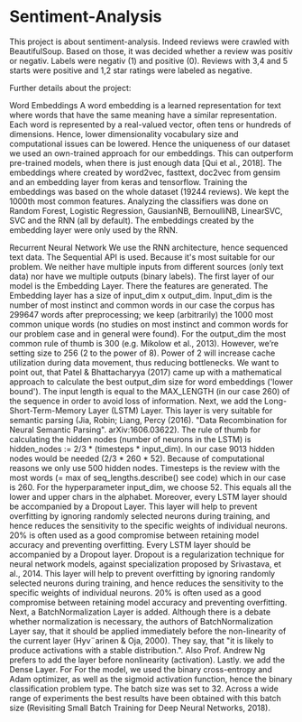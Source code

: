# Sentiment-Analysis

This project is about sentiment-analysis. Indeed reviews were crawled with BeautifulSoup. Based on those, it was decided whether a review was positiv or negativ.
Labels were negativ (1) and positive (0). Reviews with 3,4 and 5 starts were positive and 1,2 star ratings were labeled as negative.

Further details about the project:

Word Embeddings
A word embedding is a learned representation for text where words that have the same meaning have a similar representation. 
Each word is represented by a real-valued vector, often tens or hundreds of dimensions. Hence, lower dimensionality vocabulary 
size and computational issues can be lowered. Hence the uniqueness of our dataset we used an own-trained approach for our embeddings. 
This can outperform pre-trained models, when there is just enough data [Qui et al., 2018]. 
The embeddings where created by word2vec, fasttext, doc2vec from gensim and an embedding layer from keras and tensorflow. 
Training the embeddings was based on the whole dataset (19244 reviews). We kept the 1000th most common features. 
Analyzing the classifiers was done on Random Forest, Logistic Regression, GausianNB, BernoulliNB, LinearSVC, SVC and the RNN (all by default). 
The embeddings created by the embedding layer were only used by the RNN.

Recurrent Neural Network
We use the RNN architecture, hence sequenced text data. The Sequential API is used. Because it's most suitable for our problem. 
We neither have multiple inputs from different sources (only text data) nor have we multiple outputs (binary labels). 
The first layer of our model is the Embedding Layer. There the features are generated. The Embedding layer has a size of input_dim x output_dim. 
Input_dim is the number of most instinct and common words in our case the corpus has 299647 words after preprocessing; we keep (arbitrarily) 
the 1000 most common unique words (no studies on most instinct and common words for our problem case and in general were found). 
For the output_dim the most common rule of thumb is 300 (e.g. Mikolow et al., 2013). However, we’re setting size to 256 (2 to the power of 8). 
Power of 2 will increase cache utilization during data movement, thus reducing bottlenecks. We want to point out, that Patel & Bhattacharyya (2017) 
came up with a mathematical approach to calculate the best output_dim size for word embeddings ('lower bound'). 
The input length is equal to the MAX_LENGTH (in our case 260) of the sequence in order to avoid loss of information. 
Next, we add the Long-Short-Term-Memory Layer (LSTM) Layer. This layer is very suitable for semantic parsing 
(Jia, Robin; Liang, Percy (2016). "Data Recombination for Neural Semantic Parsing". arXiv:1606.03622). The rule of thumb for calculating 
the hidden nodes (number of neurons in the LSTM) is hidden_nodes := 2/3 * (timesteps * input_dim). 
In our case 9013 hidden nodes would be needed (2/3 * 260 * 52). Because of computational reasons we only use 500 hidden nodes. 
Timesteps is the review with the most words (= max of seq_lengths.describe() see code) which in our case is 260. 
For the hyperparameter input_dim, we choose 52. This equals all the lower and upper chars in the alphabet. 
Moreover, every LSTM layer should be accompanied by a Dropout Layer. This layer will help to prevent overfitting by ignoring 
randomly selected neurons during training, and hence reduces the sensitivity to the specific weights of individual neurons. 
20% is often used as a good compromise between retaining model accuracy and preventing overfitting. Every LSTM layer should 
be accompanied by a Dropout layer. Dropout is a regularization technique for neural network models, against specialization 
proposed by Srivastava, et al., 2014. This layer will help to prevent overfitting by ignoring randomly selected neurons 
during training, and hence reduces the sensitivity to the specific weights of individual neurons. 20% is often used as a good 
compromise between retaining model accuracy and preventing overfitting. Next, a BatchNormalization Layer is added. Although there 
is a debate whether normalization is necessary, the authors of BatchNormalization Layer say, that it should be applied immediately 
before the non-linearity of the current layer (Hyv¨arinen & Oja, 2000). They say, that "it is likely to produce activations with a 
stable distribution.". Also Prof. Andrew Ng prefers to add the layer before nonlinearity (activation). Lastly. we add the Dense Layer. 
For For the model, we used the binary cross-entropy and Adam optimizer, as well as the sigmoid activation function, hence the binary 
classification problem type. The batch size was set to 32. Across a wide range of experiments the best results have been obtained
with this batch size (Revisiting Small Batch Training for Deep Neural Networks, 2018).
